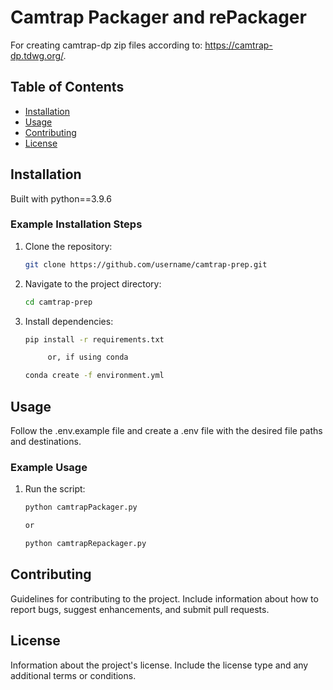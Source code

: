 # Camtrap Packager and rePackager

For creating camtrap-dp zip files according to: https://camtrap-dp.tdwg.org/.

## Table of Contents

- [Installation](#installation)
- [Usage](#usage)
- [Contributing](#contributing)
- [License](#license)

## Installation

Built with python==3.9.6

### Example Installation Steps

1. Clone the repository:

   ```sh
   git clone https://github.com/username/camtrap-prep.git
   ```

2. Navigate to the project directory:

   ```sh
   cd camtrap-prep
   ```

3. Install dependencies:

   ```sh
   pip install -r requirements.txt

        or, if using conda

   conda create -f environment.yml
   ```

## Usage

Follow the .env.example file and create a .env file with the desired file paths and destinations.

### Example Usage

1. Run the script:

   ```sh
   python camtrapPackager.py

   or

   python camtrapRepackager.py
   ```

## Contributing

Guidelines for contributing to the project. Include information about how to report bugs, suggest enhancements, and submit pull requests.

## License

Information about the project's license. Include the license type and any additional terms or conditions.
